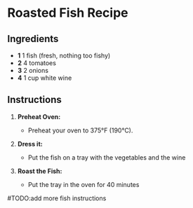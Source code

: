 # Roasted Fish Recipe


## Ingredients

- **1** 1 fish (fresh, nothing too fishy)
- **2** 4 tomatoes
- **3** 2 onions 
- **4** 1 cup white wine

## Instructions

1. **Preheat Oven:**
   - Preheat your oven to 375°F (190°C).

2. **Dress it:**
   - Put the fish on a tray with the vegetables and the wine

3. **Roast the Fish:**
   - Put the tray in the oven for 40 minutes

#TODO:add more fish instructions 
